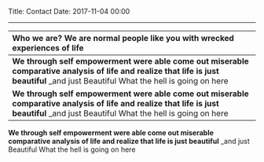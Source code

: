 Title: Contact
Date: 2017-11-04 00:00

----

| Who we are? We are normal people like you with wrecked experiences of life |
| :--------------------------------------- |
| **We through self empowerment were able come out miserable comparative analysis of life and realize that life is just beautiful** _and just Beautiful What the hell is going on here |
| **We through self empowerment were able come out miserable comparative analysis of life and realize that life is just beautiful** _and just Beautiful What the hell is going on here |

**We through self empowerment were able come out miserable comparative analysis of life and realize that life is just beautiful** _and just Beautiful What the hell is going on here